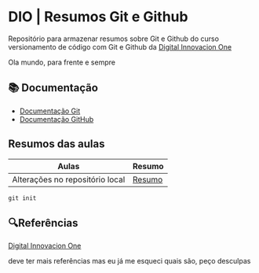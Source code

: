 
# DIO | Resumos Git e Github


Repositório para armazenar resumos sobre Git e Github do curso versionamento de código com Git e Github da [Digital Innovacion One](https://www.dio.me/)

Ola mundo, para frente e sempre



## 📚 Documentação

- [Documentação Git](https://git-scm.com/doc)
- [Documentação GitHub](https://docs.github.com/pt)

## Resumos das aulas

| Aulas | Resumo |
| ------|------- |
| Alterações no repositório local | [Resumo]() |

```
git init
```

## 🔍Referências

[Digital Innovacion One](https://www.dio.me/)

deve ter mais referências mas eu já me esqueci quais são, peço desculpas


